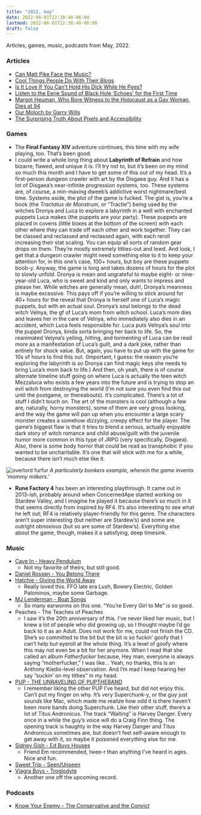 ```yaml
---
title: "2022, may"
date: 2022-06-01T22:30:40-06:00
lastmod: 2022-06-01T22:30:40-06:00
draft: false
---
```


Articles, games, music, podcasts from May, 2022.

<!--more-->

### Articles
* [Can Matt Pike Face the Music?](https://web.archive.org/web/20220530063507/https://www.npr.org/2022/05/19/1080581581/can-matt-pike-face-the-music)
* [Cool Things People Do With Their Blogs](https://web.archive.org/web/20220428034812/https://brainbaking.com/post/2022/04/cool-things-people-do-with-their-blogs/)
* [Is It Love If You Can’t Hold His Dick While He Pees?](https://web.archive.org/web/20220521161035/https://melmagazine.com/en-us/story/hold-his-dick-while-he-pees-meme)
* [Listen to the Eerie Sound of Black Hole ‘Echoes’ for the First Time](https://web.archive.org/web/20220505211952/https://www.vice.com/en/article/wxdmqn/listen-to-the-eerie-sound-of-black-hole-echoes-for-the-first-time)
* [Margot Heuman, Who Bore Witness to the Holocaust as a Gay Woman, Dies at 94](http://web.archive.org/web/20220531111100/https://www.nytimes.com/2022/05/27/world/europe/margot-heuman-dead.html/)
* [Our Moloch by Garry Wills](https://web.archive.org/web/20220529212015/https://www.nybooks.com/daily/2012/12/15/our-moloch/)
* [The Surprising Truth About Pixels and Accessibility](https://web.archive.org/web/20220525202732/https://www.joshwcomeau.com/css/surprising-truth-about-pixels-and-accessibility/)

### Games
* The **Final Fantasy XIV** adventure continues, this time with my wife playing, too. That’s been good.
* I could write a whole long thing about **Labyrinth of Refrain** and how bizarre, flawed, and unique it is. I’ll try not to, but it’s been on my mind so much this month and I have to get some of this out of my head. It’s a first-person dungeon crawler with art by the Disgaea guy. And it has a lot of Disgaea’s near-infinite progression systems, too. These systems are, of course, a min-maxing dweeb’s addictive worst nightmare/best time. Systems aside, the plot of the game is fucked. The gist is, you’re a book (the *Tractatus de Monstrum*, or “Tractie”) being used by the witches Dronya and Luca to explore a labyrinth in a well with enchanted puppets Luca makes (the puppets are your party). These puppets are placed in covens (little boxes at the bottom of the screen) with each other where they can trade off each other and work together. They can be classed and reclassed and reclassed again, with each reroll increasing their stat scaling. You can equip all sorts of random gear drops on them. They’re mostly extremely titties-out and lewd. And look, I get that a dungeon crawler might need something else to it to keep your attention for, in this one’s case, 100+ hours, but boy are these puppets boob-y. Anyway, the game is long and takes dozens of hours for the plot to slowly unfold. Dronya is mean and ungrateful to maybe eight- or nine-year-old Luca, who is sweet and kind and only wants to impress and please her. While witches are generally mean, duh!, Dronya’s meanness is maybe excessive. This pays off if you’re willing to stick around for 40+ hours for the reveal that Dronya is herself one of Luca’s magic puppets, but with an actual soul. Dronya’s soul belongs to the dead witch Velnya, the gf of Luca’s mom from witch school. Luca’s mom dies and leaves her in the care of Velnya, who immediately also dies in an accident, which Luca feels responsible for. Luca puts Velnya’s soul into the puppet Dronya, kinda sorta bringing her back to life. So, the reanimated Velyna’s yelling, hitting, and tormenting of Luca can be read more as a manifestation of Luca’s guilt, and a dark joke, rather than entirely for shock value. But, again, you have to put up with the game for 10s of hours to find this out. (Important, I guess: the reason you’re exploring the labyrinth is so Dronya can find magic keys she needs to bring Luca’s mom back to life.) And then, oh yeah, there is of course alternate timeline stuff going on where Luca is actually the teen witch Mezzaluca who exists a few years into the future and is trying to stop an evil witch from destroying the world (I’m not sure you even find this out until the postgame, or thereabouts). It’s complicated. There’s a lot of stuff I didn’t touch on. The art of the monsters is cool (although a few are, naturally, horny monsters), some of them are very gross looking, and the way the game will pan up when you encounter a large scary monster creates a somehow dizzying, creepy effect for the player. The game’s biggest flaw is that it tries to blend a serious, actually enjoyable dark story of witch romance and child abuse/guilt with the juvenile humor more common in this type of JRPG (very specifically, Disgaea). Also, there is some body horror that could be read as transphobic if you wanted to be uncharitable. It’s one that will stick with me for a while, because there isn’t much else like it.

![overlord furfur](/imgs/2022-may/furfur.JPG)
*A particularly bonkers example, wherein the game invents 'mommy milkers.'*

* **Rune Factory 4** has been an interesting playthrough. It came out in 2013-ish, probably around when ConcernedApe started working on Stardew Valley, and I imagine he played it because there’s so much in it that seems directly from inspired by RF4. It’s also interesting to see what he left out; RF4 is relatively player-friendly for this genre. The characters aren’t super interesting (but neither are Stardew’s) and some are outright obnoxious (but so are some of Stardew’s). Everything else about the game, though, makes it a satisfying, deep timesink.


### Music
- [Cave In - Heavy Pendulum](https://cavein.bandcamp.com/album/heavy-pendulum "")
	- Not my favorite of theirs, but still good.
- [Daniel Rossen - You Belong There](https://danielrossen.bandcamp.com/album/you-belong-there "")
- [Hatchie - Giving the World Away](https://hatchie.bandcamp.com/ "")
	- Really loved this. FFO late era Lush, Bowery Electric, Golden Palominos, maybe some Garbage.
- [MJ Lenderman - Boat Songs](https://mjlenderman.bandcamp.com/album/boat-songs "")
	- So many earworms on this one. “You’re Every Girl to Me” is so good.
- Peaches - The Teaches of Peaches
	- I saw it’s the 20th anniversary of this. I’ve never liked her music, but I knew a lot of people who did growing up, so I thought maybe I’d go back to it as an Adult. Does not work for me, could not finish the CD. She’s so committed to the bit but the bit is so fuckin’ goofy that I can’t help but eyeroll at the whole thing. It’s a level of goofy where this may not even be a bit for her anymore. When I read that she called an album *Fatherfucker* because, Hey man, everyone is always saying “motherfucker,” I was like… Yeah, no thanks, this is an Anthony Kiedis-level observation. And I’m mad I keep hearing her say “suckin’ on my titties” in my head.
- [PUP - THE UNRAVELING OF PUPTHEBAND](https://puptheband.bandcamp.com/album/the-unraveling-of-puptheband)
	- I remember liking the other PUP I’ve heard, but did not enjoy this. Can’t put my finger on why. It’s very Superchunk-y, or the guy just sounds like Mac, which made me realize how odd it is there haven’t been more bands doing Superchunk. Like their other stuff, there’s a lot of Titus Andronicus. The track “Waiting” is Harvey Danger. Every once in a while the guy’s voice will do a Craig Finn thing. The opening track is haughty in the way Harvey Danger and Titus Andronicus sometimes are, but doesn’t feel self-aware enough to get away with it, so maybe it poisoned everything else for me.
- [Sidney Gish - Ed Buys Houses](https://sidneygish.bandcamp.com/album/ed-buys-houses "")
	- Friend Em recommended, twee-r than anything I've heard in ages. Nice and fun.
- [Sweet Trip - Seen/Unseen](https://sweettrip.bandcamp.com/album/seen-unseen "")
- [Viagra Boys - Troglodyte](https://www.youtube.com/watch?v=a0s1tNzhkOM "")
	- Another one off the upcoming record. 

### Podcasts
- [Know Your Enemy - The Conservative and the Convict](https://www.patreon.com/posts/conservative-and-66207484)
